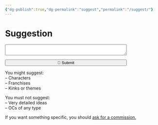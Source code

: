 ```yaml
---
{"dg-publish":true,"dg-permalink":"suggest","permalink":"/suggest/"}
---
```



# Suggestion

<form name="sugestao-de-desenho" netlify>
<textarea style="width:100%; max-width:400px" name="suggestion"></textarea>
  </p>
  <p>
    <button style="width:100%; max-width:400px" type="submit">📨 Submit </button>
  </p>
</form>

You might suggest:  
– Characters  
– Franchises  
– Kinks or themes  

You must not suggest:  
– Very detailed ideas  
– OCs of any type  

If you want something specific, you should [ask for a commission.](https://teijuan.netlify.app/tos/)